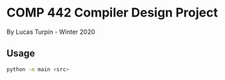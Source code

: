 # COMP 442 Compiler Design Project

By Lucas Turpin - Winter 2020

## Usage

```bash
python -m main <src>
```
